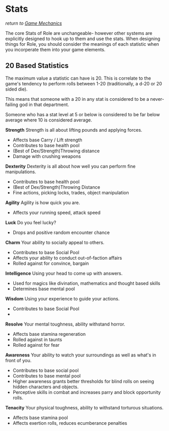 # Stats
*return to [Game Mechanics](README.md)*

The core Stats of Role are unchangeable- however other systems are explicitly designed to hook up to them and use the stats. When designing things for Role, you should consider the meanings of each statistic when you incorperate them into your game elements.

## 20 Based Statistics

The maximum value a statistic can have is 20. This is correlate to the game's tendency to perform rolls between 1-20 (traditionally, a d-20 or 20 sided die).

This means that someone with a 20 in any stat is considered to be a never-failing god in that department.

Someone who has a stat level at 5 or below is considered to be far below average where 10 is considered average.

**Strength**
    Strength is all about lifting pounds and applying forces.
- Affects base Carry / Lift strength
- Contributes to base health pool
- (Best of Dex/Strength)Throwing distance
- Damage with crushing weapons

**Dexterity**
    Dexterity is all about how well you can perform fine manipulations.
- Contributes to base health pool
- (Best of Dex/Strength)Throwing Distance
- Fine actions, picking locks, trades, object manipulation

**Agility**
    Agility is how quick you are.
- Affects your running speed, attack speed

**Luck**
    Do you feel lucky?
- Drops and positive random encounter chance

**Charm**
    Your ability to socially appeal to others.
- Contributes to base Social Pool
- Affects your ability to conduct out-of-faction affairs
- Rolled against for convince, bargain

**Intelligence**
    Using your head to come up with answers.
- Used for magics like divination, mathematics and thought based skills
- Determines base mental pool

**Wisdom**
    Using your experience to guide your actions.
- Contributes to base Social Pool
- 

**Resolve**
    Your mental toughness, ability withstand horror.
- Affects base stamina regeneration
- Rolled against in taunts
- Rolled against for fear

**Awareness**
    Your ability to watch your surroundings as well as what's in front of you.
- Contributes to base social pool
- Contributes to base mental pool
- Higher awareness grants better thresholds for blind rolls on seeing hidden characters and objects.
- Perceptive skills in combat and increases parry and block opportunity rolls.

**Tenacity**
    Your physical toughness, ability to withstand torturous situations.
- Affects base stamina pool
- Affects exertion rolls, reduces ecumberance penalties